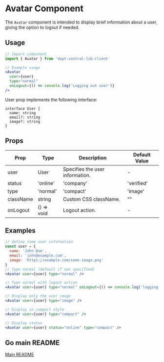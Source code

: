 # Avatar Component

The `Avatar` component is intended to display brief information about a user, giving the option to logout if needed.

## Usage

```jsx
// Import component
import { Avatar } from 'dept-central-lib-client'
```

```jsx
// Example usage
<Avatar
  user={user}
  type="normal"
  onLogout={() => console.log('Logging out user')}
/>
```

User prop implements the following interface:
```tsx
interface User {
  name: string
  email?: string
  image?: string
}
```

## Props

| Prop        | Type                                                                    | Description                                | Default Value |
| ----------- | ----------------------------------------------------------------------- | ------------------------------------------ | ------------- |
| user        | User                                                                    | Specifies the user information.            | -             |
| status      | 'online' | 'company' | 'verified'                                       | Specifies the avatar status.               | -             |
| type        | 'normal' | 'compact' | 'image'                                          | Specifies the component type.              | "normal"      |
| className   | string                                                                  | Custom CSS className.                      | ""            |
| onLogout    | () => void                                                              | Logout action.                             | -             |


## Examples

```jsx
// define some user information
const user = {
  name: 'John Doe',
  email: 'john@example.com',
  image: 'https://example.com/some-image.png'
}
// Type normal (default if non specified)
<Avatar user={user} type="normal" />

// Type normal with logout action
<Avatar user={user} type="normal" onLogout={() => console.log('logging user out')} />

// Display only the user image
<Avatar user={user} type="image" />

// Display in compact style
<Avatar user={user} type="compact" />

// Display status
<Avatar user={user} status="online" type="compact" />
```

## Go main README

[Main README](../../../README.md#components)

